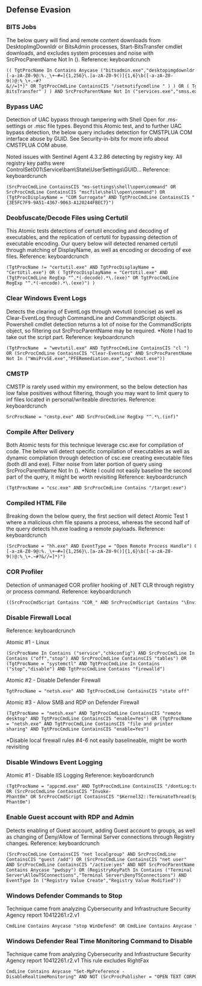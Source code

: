 ## Defense Evasion

### BITS Jobs

The below query will find and remote content downloads from DesktopImgDownldr or BitsAdmin processes, Start-BitsTransfer cmdlet downloads, and excludes system processes and noise with SrcProcParentName Not In ().
Reference: keyboardcrunch

```
(( TgtProcName In Contains Anycase ("bitsadmin.exe","desktopimgdownldr.exe") AND ( TgtProcCmdLine RegExp "https?:\/\/(www\.)?[-a-zA-Z0-9@:%._\+~#=]{1,256}\.[a-zA-Z0-9()]{1,6}\b([-a-zA-Z0-9()@:%_\+.~#?&//=]*)" OR TgtProcCmdLine ContainsCIS "/setnotifycmdline " ) ) OR ( TgtProcName = "powershell.exe" AND TgtProcCmdLine ContainsCIS "Start-BitsTransfer" ) ) AND SrcProcParentName Not In ("services.exe","smss.exe","wininit.exe") AND NOT SrcProcPublisher = "LENOVO"
```


### Bypass UAC

Detection of UAC bypass through tampering with Shell Open for .ms-settings or .msc file types. Beyond this Atomic test, and to further UAC bypass detection, the below query includes detection for CMSTPLUA COM interface abuse by GUID. See Security-in-bits for more info about CMSTPLUA COM abuse.

Noted issues with Sentinel Agent 4.3.2.86 detecting by registry key. All registry key paths were ControlSet001\Service\bam\State\UserSettings\GUID...
Reference: keyboardcrunch

```
(SrcProcCmdLine ContainsCIS "ms-settings\shell\open\command" OR SrcProcCmdLine ContainsCIS "mscfile\shell\open\command") OR (TgtProcDisplayName = "COM Surrogate" AND TgtProcCmdLine ContainsCIS "{3E5FC7F9-9A51-4367-9063-A120244FBEC7}")
```

### Deobfuscate/Decode Files using Certutil

This Atomic tests detections of certutil encoding and decoding of executables, and the replication of certutil for bypassing detection of executable encoding. Our query below will detected renamed certutil through matching of DisplayName, as well as encoding or decoding of exe files.
Reference: keyboardcrunch

```
(TgtProcName != "certutil.exe" AND TgtProcDisplayName = "CertUtil.exe") OR ( TgtProcDisplayName = "CertUtil.exe" AND (TgtProcCmdLine RegExp "^.*(-decode).*\.(exe)" OR TgtProcCmdLine RegExp "^.*(-encode).*\.(exe)") )
```

### Clear Windows Event Logs

Detects the clearing of EventLogs through wevtutil (concise) as well as Clear-EventLog through CommandLine and CommandScript objects. Powershell cmdlet detection returns a lot of noise for the CommandScripts object, so filtering out SrcProcParentName may be required. *Note I had to take out the script part.
Reference: keyboardcrunch

```
(TgtProcName  = "wevtutil.exe" AND TgtProcCmdLine ContainsCIS "cl ") OR (SrcProcCmdLine ContainsCIS "Clear-EventLog" AND SrcProcParentName Not In ("WmiPrvSE.exe","PFERemediation.exe","svchost.exe"))
```

### CMSTP

CMSTP is rarely used within my environment, so the below detection has low false positives without filtering, though you may want to limit query to inf files located in personal/writeable directories.
Reference: keyboardcrunch

```
SrcProcName = "cmstp.exe" AND SrcProcCmdLine RegExp "^.*\.(inf)"
```

### Compile After Delivery

Both Atomic tests for this technique leverage csc.exe for compilation of code. The below will detect specific compilation of executables as well as dynamic compilation through detection of csc.exe creating executable files (both dll and exe). Filter noise from later portion of query using SrcProcParentName Not In (). *Note I could not easily baseline the second part of the query, it might be worth revisiting
Reference: keyboardcrunch

```
(TgtProcName = "csc.exe" AND SrcProcCmdLine Contains "/target:exe")
```

### Compiled HTML File

Breaking down the below query, the first section will detect Atomic Test 1 where a malicious chm file spawns a process, whereas the second half of the query detects hh.exe loading a remote payloads.
Reference: keyboardcrunch

```
(SrcProcName = "hh.exe" AND EventType = "Open Remote Process Handle") OR (SrcProcName = "hh.exe" AND SrcProcCmdLine RegExp "https?:\/\/(www\.)?[-a-zA-Z0-9@:%._\+~#=]{1,256}\.[a-zA-Z0-9()]{1,6}\b([-a-zA-Z0-9()@:%_\+.~#?&//=]*)")
```

### COR Profiler

Detection of unmanaged COR profiler hooking of .NET CLR through registry or process command.
Reference: keyboardcrunch

```
((SrcProcCmdScript Contains "COR_" AND SrcProcCmdScript Contains "\Environment")  OR RegistryKeyPath Contains "COR_PROFILER_PATH" OR SrcProcCmdScript Contains "$env:COR_") AND NOT srcProcCmdLine Contains Anycase "stackify"
```

### Disable Firewall Local

Reference: keyboardcrunch

Atomic #1 - Linux

```
(SrcProcName In Contains ("service","chkconfig") AND SrcProcCmdLine In Contains ("off","stop") AND SrcProcCmdLine ContainsCIS "tables") OR (TgtProcName = "systemctl" AND TgtProcCmdLine In Contains ("stop","disable") AND TgtProcCmdLine Contains "firewalld")
```

Atomic #2 - Disable Defender Firewall

```
TgtProcName = "netsh.exe" AND TgtProcCmdLine ContainsCIS "state off"
```

Atomic #3 - Allow SMB and RDP on Defender Firewall

```
(TgtProcName = "netsh.exe" AND TgtProcCmdLine ContainsCIS "remote desktop" AND TgtProcCmdLine ContainsCIS "enable=Yes") OR (TgtProcName = "netsh.exe" AND TgtProcCmdLine ContainsCIS "file and printer sharing" AND TgtProcCmdLine ContainsCIS "enable=Yes")
```

*Disable local firewall rules #4-6 not easily baselineable, might be worth revisiting


### Disable Windows Event Logging

Atomic #1 - Disable IIS Logging
Reference: keyboardcrunch

```
(TgtProcName = "appcmd.exe" AND TgtProcCmdLine ContainsCIS "/dontLog:true" AND TgtProcCmdLine ContainsCIS "/section:httplogging")
OR (SrcProcCmdLine ContainsCIS "Invoke-Phant0m" OR SrcProcCmdScript ContainsCIS "$Kernel32::TerminateThread($getThread" OR SrcProcCmdScript ContainsCIS "Invoke-Phant0m")
```

### Enable Guest account with RDP and Admin

Detects enabling of Guest account, adding Guest account to groups, as well as changing of Deny/Allow of Terminal Server connections through Registry changes.
Reference: keyboardcrunch

```
(SrcProcCmdLine ContainsCIS "net localgroup" AND SrcProcCmdLine ContainsCIS "guest /add") OR (SrcProcCmdLine ContainsCIS "net user" AND SrcProcCmdLine ContainsCIS "/active:yes" AND NOT SrcProcParentName Contains Anycase "pwdspy") OR (RegistryKeyPath In Contains ("Terminal Server\AllowTSConnections","Terminal Server\DenyTSConnections") AND EventType In ("Registry Value Create","Registry Value Modified"))
```


### Windows Defender Commands to Stop 

Technique came from analyzing Cybersecurity and Infrastructure Security Agency report 10412261.r2.v1

```
CmdLine Contains Anycase "stop WinDefend" OR CmdLine Contains Anycase "delete WinDefend"
```


### Windows Defender Real Time Monitoring Command to Disable 

Technique came from analyzing Cybersecurity and Infrastructure Security Agency report 10412261.r2.v1
This rule excludes RightFax

```
CmdLine Contains Anycase "Set-MpPreference -DisableRealtimeMonitoring" AND NOT (SrcProcPublisher = "OPEN TEXT CORPORATION" OR tgtProcImageSha1 = "c8e743f3460c3f9d761492c61acc358f30b24df7" OR SrcProcPublisher = "PHAROS SYSTEMS INTERNATIONAL, INC" )
```
